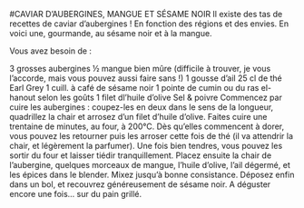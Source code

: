 #CAVIAR D’AUBERGINES, MANGUE ET SÉSAME NOIR
Il existe des tas de recettes de caviar d’aubergines ! En fonction des régions et des envies. En voici une, gourmande, au sésame noir et à la mangue.

Vous avez besoin de :

3 grosses aubergines
½ mangue bien mûre (difficile à trouver, je vous l’accorde, mais vous pouvez aussi faire sans !)
1 gousse d’ail
25 cl de thé Earl Grey
1 cuill. à café de sésame noir
1 pointe de cumin ou du ras el-hanout selon les goûts
1 filet dl’huile d’olive
Sel & poivre
Commencez par cuire les aubergines : coupez-les en deux dans le sens de la longueur, quadrillez la chair et arrosez d’un filet d’huile d’olive. Faites cuire une trentaine de minutes, au four, à 200°C. Dès qu’elles commencent à dorer, vous pouvez les retourner puis les arroser cette fois de thé (il va attendrir la chair, et légèrement la parfumer). Une fois bien tendres, vous pouvez les sortir du four et laisser tiédir tranquillement. Placez ensuite la chair de l’aubergine, quelques morceaux de mangue, l’huile d’olive, l’ail dégermé, et les épices dans le blender. Mixez jusqu’à bonne consistance. Déposez enfin dans un bol, et recouvrez généreusement de sésame noir. A déguster encore une fois… sur du pain grillé.